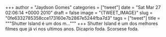 
+++
author = "Jaydson Gomes"
categories = ["tweet"]
date = "Sat Mar 27 02:06:14 +0000 2010"
draft = false
image = "{TWEET_IMAGE}"
slug = "0fe6332785358cce173160e7b2867e5244fba7d3"
tags = ["tweet"]
title = """Shutter Island é um dos m..."""
+++
Shutter Island é um dos melhores filmes que já vi nos ultimos anos. Dicaprio foda. Scorsese foda.
